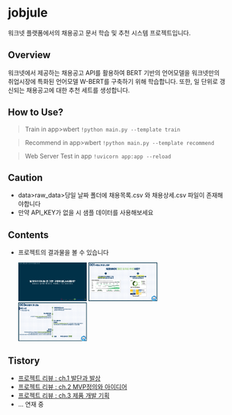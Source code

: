 # jobjule
워크넷 플랫폼에서의 채용공고 문서 학습 및 추천 시스템 프로젝트입니다. 

## Overview
워크넷에서 제공하는 채용공고 API를 활용하여 BERT 기반의 언어모델을 
워크넷만의 취업시장에 특화된 언어모델 W-BERT를 구축하기 위해 학습합니다.
또한, 일 단위로 갱신되는 채용공고에 대한 추천 세트를 생성합니다. 

## How to Use?
> Train in app>wbert 
> ``` !python main.py --template train ```

> Recommend in app>wbert
> ``` !python main.py --template recommend ```

> Web Server Test in app
> ``` !uvicorn app:app --reload ```

## Caution
- data>raw_data>당일 날짜 폴더에 채용목록.csv 와 채용상세.csv 파일이 존재해야합니다
- 만약 API_KEY가 없을 시 샘플 데이터를 사용해보세요

## Contents
- 프로젝트의 결과물을 볼 수 있습니다

  
  <img src="./contents/img/1.png" width="33%" height="50%">
  <img src="./contents/img/2.png" width="33%" height="50%">
  <img src="./contents/img/3.png" width="33%" height="50%">
  
  



## Tistory
- [프로젝트 리뷰 : ch.1 발단과 발상](https://zzz0101.tistory.com/54)
- [프로젝트 리뷰 : ch.2 MVP정의와 아이디어](https://zzz0101.tistory.com/56)
- [프로젝트 리뷰 : ch.3 제품 개발 기획](https://zzz0101.tistory.com/56)
- ... 연재 중 
